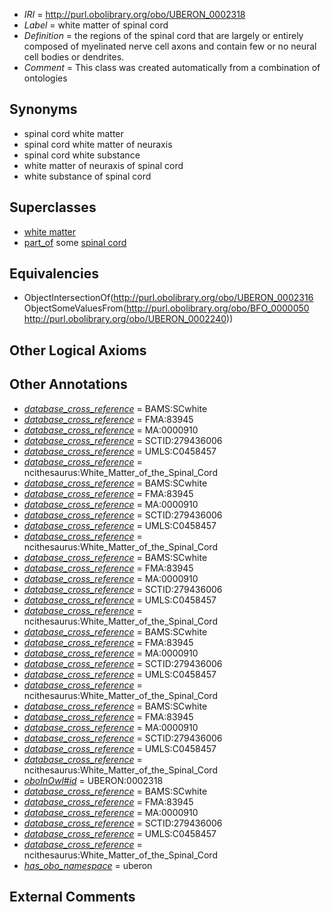  * *IRI* = http://purl.obolibrary.org/obo/UBERON_0002318
 * *Label* = white matter of spinal cord
 * *Definition* = the regions of the spinal cord that are largely or entirely composed of myelinated nerve cell axons and contain few or no neural cell bodies or dendrites.
 * *Comment* = This class was created automatically from a combination of ontologies

## Synonyms

 * spinal cord white matter
 * spinal cord white matter of neuraxis
 * spinal cord white substance
 * white matter of neuraxis of spinal cord
 * white substance of spinal cord

## Superclasses

 * [white matter](../../UBERON/16/UBERON_0002316.md)
 * [part_of](../../BFO/50/BFO_0000050.md) some [spinal cord](../../UBERON/40/UBERON_0002240.md)

## Equivalencies

 * ObjectIntersectionOf(<http://purl.obolibrary.org/obo/UBERON_0002316> ObjectSomeValuesFrom(<http://purl.obolibrary.org/obo/BFO_0000050> <http://purl.obolibrary.org/obo/UBERON_0002240>))

## Other Logical Axioms


## Other Annotations

 * *[database_cross_reference](../../ef/oboInOwl#hasDbXref.md)* = BAMS:SCwhite
 * *[database_cross_reference](../../ef/oboInOwl#hasDbXref.md)* = FMA:83945
 * *[database_cross_reference](../../ef/oboInOwl#hasDbXref.md)* = MA:0000910
 * *[database_cross_reference](../../ef/oboInOwl#hasDbXref.md)* = SCTID:279436006
 * *[database_cross_reference](../../ef/oboInOwl#hasDbXref.md)* = UMLS:C0458457
 * *[database_cross_reference](../../ef/oboInOwl#hasDbXref.md)* = ncithesaurus:White_Matter_of_the_Spinal_Cord
 * *[database_cross_reference](../../ef/oboInOwl#hasDbXref.md)* = BAMS:SCwhite
 * *[database_cross_reference](../../ef/oboInOwl#hasDbXref.md)* = FMA:83945
 * *[database_cross_reference](../../ef/oboInOwl#hasDbXref.md)* = MA:0000910
 * *[database_cross_reference](../../ef/oboInOwl#hasDbXref.md)* = SCTID:279436006
 * *[database_cross_reference](../../ef/oboInOwl#hasDbXref.md)* = UMLS:C0458457
 * *[database_cross_reference](../../ef/oboInOwl#hasDbXref.md)* = ncithesaurus:White_Matter_of_the_Spinal_Cord
 * *[database_cross_reference](../../ef/oboInOwl#hasDbXref.md)* = BAMS:SCwhite
 * *[database_cross_reference](../../ef/oboInOwl#hasDbXref.md)* = FMA:83945
 * *[database_cross_reference](../../ef/oboInOwl#hasDbXref.md)* = MA:0000910
 * *[database_cross_reference](../../ef/oboInOwl#hasDbXref.md)* = SCTID:279436006
 * *[database_cross_reference](../../ef/oboInOwl#hasDbXref.md)* = UMLS:C0458457
 * *[database_cross_reference](../../ef/oboInOwl#hasDbXref.md)* = ncithesaurus:White_Matter_of_the_Spinal_Cord
 * *[database_cross_reference](../../ef/oboInOwl#hasDbXref.md)* = BAMS:SCwhite
 * *[database_cross_reference](../../ef/oboInOwl#hasDbXref.md)* = FMA:83945
 * *[database_cross_reference](../../ef/oboInOwl#hasDbXref.md)* = MA:0000910
 * *[database_cross_reference](../../ef/oboInOwl#hasDbXref.md)* = SCTID:279436006
 * *[database_cross_reference](../../ef/oboInOwl#hasDbXref.md)* = UMLS:C0458457
 * *[database_cross_reference](../../ef/oboInOwl#hasDbXref.md)* = ncithesaurus:White_Matter_of_the_Spinal_Cord
 * *[database_cross_reference](../../ef/oboInOwl#hasDbXref.md)* = BAMS:SCwhite
 * *[database_cross_reference](../../ef/oboInOwl#hasDbXref.md)* = FMA:83945
 * *[database_cross_reference](../../ef/oboInOwl#hasDbXref.md)* = MA:0000910
 * *[database_cross_reference](../../ef/oboInOwl#hasDbXref.md)* = SCTID:279436006
 * *[database_cross_reference](../../ef/oboInOwl#hasDbXref.md)* = UMLS:C0458457
 * *[database_cross_reference](../../ef/oboInOwl#hasDbXref.md)* = ncithesaurus:White_Matter_of_the_Spinal_Cord
 * *[oboInOwl#id](../../id/oboInOwl#id.md)* = UBERON:0002318
 * *[database_cross_reference](../../ef/oboInOwl#hasDbXref.md)* = BAMS:SCwhite
 * *[database_cross_reference](../../ef/oboInOwl#hasDbXref.md)* = FMA:83945
 * *[database_cross_reference](../../ef/oboInOwl#hasDbXref.md)* = MA:0000910
 * *[database_cross_reference](../../ef/oboInOwl#hasDbXref.md)* = SCTID:279436006
 * *[database_cross_reference](../../ef/oboInOwl#hasDbXref.md)* = UMLS:C0458457
 * *[database_cross_reference](../../ef/oboInOwl#hasDbXref.md)* = ncithesaurus:White_Matter_of_the_Spinal_Cord
 * *[has_obo_namespace](../../ce/oboInOwl#hasOBONamespace.md)* = uberon

## External Comments

